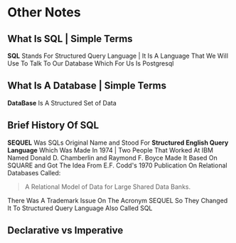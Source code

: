 # Other Notes

## What Is SQL | Simple Terms  

**SQL** Stands For Structured Query Language | It Is A Language That We Will Use To Talk To Our Database Which For Us Is Postgresql  

## What Is A Database | Simple Terms

**DataBase** Is A Structured Set of Data  

## Brief History Of SQL  

**SEQUEL** Was SQLs Original Name and Stood For **Structured English Query Language** Which Was Made In 1974 | Two People That Worked At IBM Named Donald D. Chamberlin and Raymond F. Boyce Made It Based On SQUARE and Got The Idea From E.F. Codd's 1970 Publication On Relational Databases Called:
>A Relational Model of Data for Large Shared Data Banks.  

There Was A Trademark Issue On The Acronym SEQUEL So They Changed It To Structured Query Language Also Called SQL

## Declarative vs Imperative
